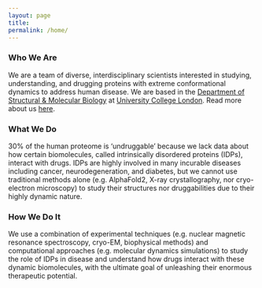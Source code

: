 ```yaml
---
layout: page
title:  
permalink: /home/
---
```


### Who We Are 

We are a team of diverse, interdisciplinary scientists interested in studying, understanding, and drugging proteins with extreme conformational dynamics to address human disease. We are based in the [Department of Structural & Molecular Biology](https://www.ucl.ac.uk/biosciences/structural-and-molecular-biology) at [University College London](https://www.ucl.ac.uk). Read more about us [here](https://gthh2.github.io/who_we_are/).

### What We Do

30% of the human proteome is ‘undruggable’ because we lack data about how certain biomolecules, called intrinsically disordered proteins (IDPs), interact with drugs. IDPs are highly involved in many incurable diseases including cancer, neurodegeneration, and diabetes, but we cannot use traditional methods alone (e.g. AlphaFold2, X-ray crystallography, nor cryo-electron microscopy) to study their structures nor druggabilities due to their highly dynamic nature. 


### How We Do It 

We use a combination of experimental techniques (e.g. nuclear magnetic resonance spectroscopy, cryo-EM, biophysical methods) and computational approaches (e.g. molecular dynamics simulations) to study the role of IDPs in disease and understand how drugs interact with these dynamic biomolecules, with the ultimate goal of unleashing their enormous therapeutic potential.
